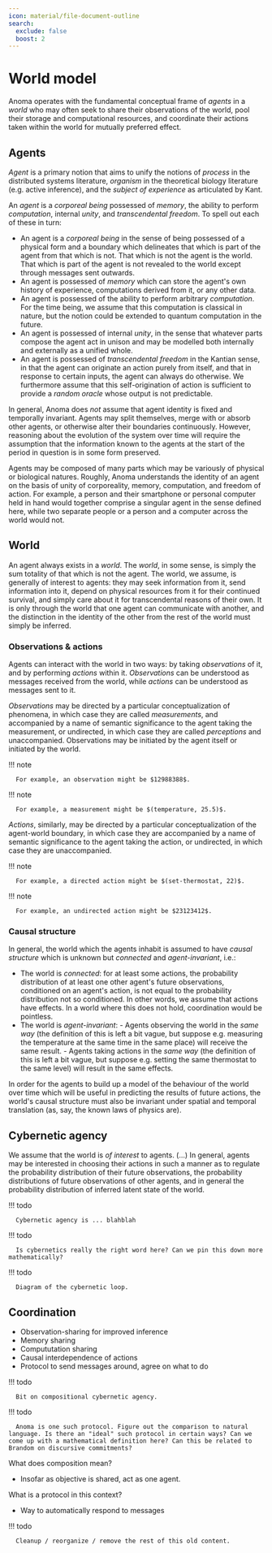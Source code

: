 ```yaml
---
icon: material/file-document-outline
search:
  exclude: false
  boost: 2
---
```


# World model

Anoma operates with the fundamental conceptual frame of *agents* in a *world* who may often seek to share their observations of the world, pool their storage and computational resources, and coordinate their actions taken within the world for mutually preferred effect.

## Agents

*Agent* is a primary notion that aims to unify the notions of _process_ in the distributed systems literature, _organism_ in the theoretical biology literature (e.g. active inference), and the _subject of experience_ as articulated by Kant.

An *agent* is a _corporeal being_ possessed of _memory_, the ability to perform _computation_, internal _unity_, and _transcendental freedom_. To spell out each of these in turn:

- An agent is a _corporeal being_ in the sense of being possessed of a physical form and a boundary which delineates that which is part of the agent from that which is not. That which is not the agent is the world. That which is part of the agent is not revealed to the world except through messages sent outwards.
- An agent is possessed of _memory_ which can store the agent's own history of experience, computations derived from it, or any other data.
- An agent is possessed of the ability to perform arbitrary _computation_. For the time being, we assume that this computation is classical in nature, but the notion could be extended to quantum computation in the future.
- An agent is possessed of internal _unity_, in the sense that whatever parts compose the agent act in unison and may be modelled both internally and externally as a unified whole.
- An agent is possessed of _transcendental freedom_ in the Kantian sense, in that the agent can originate an action purely from itself, and that in response to certain inputs, the agent can always do otherwise. We furthermore assume that this self-origination of action is sufficient to provide a _random oracle_ whose output is not predictable.

In general, Anoma does _not_ assume that agent identity is fixed and temporally invariant. Agents may split themselves, merge with or absorb other agents, or otherwise alter their boundaries continuously. However, reasoning about the evolution of the system over time will require the assumption that the information known to the agents at the start of the period in question is in some form preserved.

Agents may be composed of many parts which may be variously of physical or biological natures. Roughly, Anoma understands the identity of an agent on the basis of unity of corporeality, memory, computation, and freedom of action. For example, a person and their smartphone or personal computer held in hand would together comprise a singular agent in the sense defined here, while two separate people or a person and a computer across the world would not.

## World

An agent always exists in a _world_. The _world_, in some sense, is simply the sum totality of that which is not the agent. The world, we assume, is generally of interest to agents: they may seek information from it, send information into it, depend on physical resources from it for their continued survival, and simply care about it for transcendental reasons of their own. It is only through the world that one agent can communicate with another, and the distinction in the identity of the other from the rest of the world must simply be inferred.

### Observations & actions

Agents can interact with the world in two ways: by taking _observations_ of it, and by performing _actions_ within it. _Observations_ can be understood as messages received from the world, while _actions_ can be understood as messages sent to it. 

_Observations_ may be directed by a particular conceptualization of phenomena, in which case they are called _measurements_, and accompanied by a name of semantic significance to the agent taking the measurement, or undirected, in which case they are called _perceptions_ and unaccompanied. Observations may be initiated by the agent itself or initiated by the world.

!!! note

      For example, an observation might be $12988388$.


!!! note

      For example, a measurement might be $(temperature, 25.5)$.

_Actions_, similarly, may be directed by a particular conceptualization of the agent-world boundary, in which case they are accompanied by a name of semantic significance to the agent taking the action, or undirected, in which case they are unaccompanied.

!!! note

      For example, a directed action might be $(set-thermostat, 22)$.

!!! note

      For example, an undirected action might be $23123412$.

### Causal structure

In general, the world which the agents inhabit is assumed to have _causal structure_ which is unknown but _connected_ and _agent-invariant_, i.e.:

- The world is _connected_: for at least some actions, the probability distribution of at least one other agent's future observations, conditioned on an agent's action, is not equal to the probability distribution not so conditioned. In other words, we assume that actions have effects. In a world where this does not hold, coordination would be pointless.
- The world is _agent-invariant_:
      - Agents observing the world in the _same way_ (the definition of this is left a bit vague, but suppose e.g. measuring the temperature at the same time in the same place) will receive the same result.
      - Agents taking actions in the _same way_ (the definition of this is left a bit vague, but suppose e.g. setting the same thermostat to the same level) will result in the same effects.

In order for the agents to build up a model of the behaviour of the world over time which will be useful in predicting the results of future actions, the world's causal structure must also be invariant under spatial and temporal translation (as, say, the known laws of physics are).

## Cybernetic agency

We assume that the world is _of interest_ to agents. (...) In general, agents may be interested in choosing their actions in such a manner as to regulate the probability distribution of their future observations, the probability distributions of future observations of other agents, and in general the probability distribution of inferred latent state of the world.

!!! todo

      Cybernetic agency is ... blahblah

!!! todo

      Is cybernetics really the right word here? Can we pin this down more mathematically?

!!! todo

      Diagram of the cybernetic loop.

## Coordination

- Observation-sharing for improved inference
- Memory sharing
- Compututation sharing
- Causal interdependence of actions
- Protocol to send messages around, agree on what to do


!!! todo

      Bit on compositional cybernetic agency.

!!! todo

      Anoma is one such protocol. Figure out the comparison to natural language. Is there an "ideal" such protocol in certain ways? Can we come up with a mathematical definition here? Can this be related to Brandom on discursive commitments?


What does composition mean?
- Insofar as objective is shared, act as one agent.

What is a protocol in this context?
- Way to automatically respond to messages


!!! todo

      Cleanup / reorganize / remove the rest of this old content.

<!--

## Agents

The Anoma architecture operates on the basis of *agents*. The architecture does not presume any sort of global view or global time. It also does not presume any particular _motivations_ of agents, but rather describes the state of the system as a function of the decisions taken by agents over (partially ordered) time.

1. *Agent* is a primary notion in the Anoma protocol that aims to extend/replace
   the notion of _process_ in the distributed systems literature.

2. _Agents_ are assumed to have the ability to:
    - generate local randomness,
    - locally store and retrieve data,
    - perform arbitrary classical computations,
    - create, send, receive and read messages over an
        arbitrary, asynchronous physical network.

2. Agents _may_ have local input (e.g. human user input) and/or local randomness
   (e.g. from a hardware random number generator).

3. Agents can _join_ and _leave_ the system at any
   time.

4. All *actions* committed by agents are recorded in the *history*. To commit an action is to send a message. The *state* of the system at any point in time is a function of the history of messages sent by agents up to that point in time.

## World

*Agents* are presumed to exist in a *world* which is not directly accessible to the protocol itself but which is of interest to agents.

1. Agents can take *measurements* of data in this world, to which they may attach *semantics* (local names). Measurements can be understood as messages received from the world.

> For example, a measurement might be: $$("temperature", 25.5)$$

2. Agents may take *actions* in this world, to which they may similarly attach semantics. Actions can be understood as messages sent to the world.

> For example, an action might be: $$("set\_thermostat", 22)$$

3. In general, this world which the agents inhabit is assumed to have _causal structure_ which is _unknown_ but _connected_ and _consistent_, in that:


4. Agents may have *preferences* about this world. In general, the preferences of agents range over the configuration space of their future possible observations. Preferences take a partial order. Agents' preferences may range not only over their own future observations but also over future observations of other agents which they know.

> For example, a preference indicating that an agent prefers a higher temperature might be: $$("temperature", 25) > ("temperature", 24)$$

5. Anoma does not presume any _a priori_ agreement on semantics, units of measurement, data of interest, means of measurement, capabilities of agents, actions possible to take, knowledge of conditional probability distributions, etc.

In general, Anoma aims to allow these agents to infer the underlying causal structure of this world and coordinate their actions within it to better satisfy their preferences. The rest of this specification defines the _Anoma protocol_, which is specific logic that agents run to read, create, and process messages. For convenience, the Anoma protocol shall be referred to henceforth as just _the protocol_.

-->
